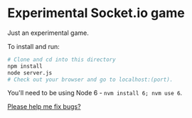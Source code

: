 # Experimental Socket.io game

Just an experimental game.

To install and run:

```bash
# Clone and cd into this directory
npm install
node server.js
# Check out your browser and go to localhost:(port).
```

You'll need to be using Node 6 - `nvm install 6; nvm use 6`.

[Please help me fix bugs?](https://github.com/liam4/experimental-game/issues)
